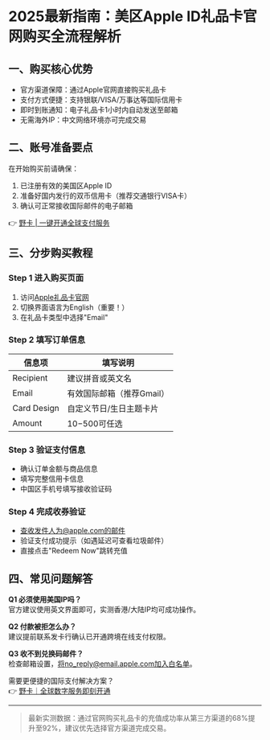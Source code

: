 # 2025最新指南：美区Apple ID礼品卡官网购买全流程解析

## 一、购买核心优势
- 官方渠道保障：通过Apple官网直接购买礼品卡
- 支付方式便捷：支持银联/VISA/万事达等国际信用卡
- 即时到账通知：电子礼品卡1小时内自动发送至邮箱
- 无需海外IP：中文网络环境亦可完成交易

## 二、账号准备要点
在开始购买前请确保：
1. 已注册有效的美国区Apple ID
2. 准备好国内发行的双币信用卡（推荐交通银行VISA卡）
3. 确认可正常接收国际邮件的电子邮箱

👉 [野卡 | 一键开通全球支付服务](https://bbtdd.com/yeka)

## 三、分步购买教程

### Step 1 进入购买页面
1. 访问[Apple礼品卡官网](https://www.apple.com/shop/gift-cards)
2. 切换界面语言为English（重要！）
3. 在礼品卡类型中选择"Email"



### Step 2 填写订单信息
| 信息项       | 填写说明                        |
|--------------|-------------------------------|
| Recipient    | 建议拼音或英文名                |
| Email        | 有效国际邮箱（推荐Gmail）        |
| Card Design  | 自定义节日/生日主题卡片           |
| Amount       | $10-$500可任选                 |

### Step 3 验证支付信息

- 确认订单金额与商品信息
- 填写完整信用卡信息
- 中国区手机号填写接收验证码

### Step 4 完成收券验证
- 查收发件人为@apple.com的邮件
- 验证支付成功提示（如遇延迟可查看垃圾邮件）
- 直接点击"Redeem Now"跳转充值

## 四、常见问题解答

**Q1 必须使用美国IP吗？**  
官方建议使用英文界面即可，实测香港/大陆IP均可成功操作。

**Q2 付款被拒怎么办？**  
建议提前联系发卡行确认已开通跨境在线支付权限。

**Q3 收不到兑换码邮件？**  
检查邮箱设置，将no_reply@email.apple.com加入白名单。

需要更便捷的国际支付解决方案？  
👉 [野卡｜全球数字服务即刻开通](https://bbtdd.com/yeka)

---

> 最新实测数据：通过官网购买礼品卡的充值成功率从第三方渠道的68%提升至92%，建议优先选择官方渠道完成交易。